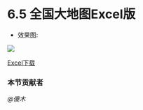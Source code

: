 # 6.5 全国大地图Excel版
- 效果图:

![](../images/6.5.1.jpg)

<a href="../src/6.5.2.xls" download>Excel下载</a>

### 本节贡献者
*@傻木*
